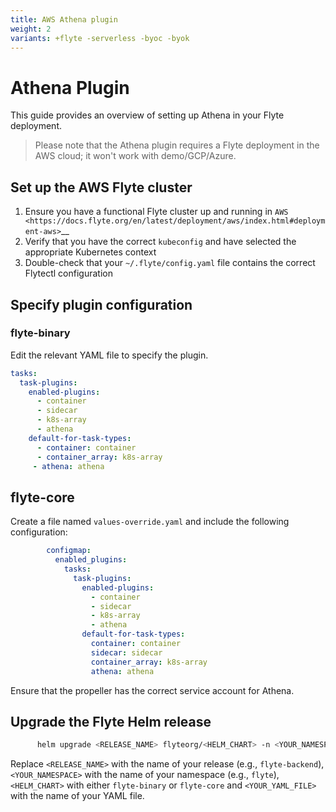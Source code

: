 ```yaml
---
title: AWS Athena plugin
weight: 2 
variants: +flyte -serverless -byoc -byok
---
```


# Athena Plugin

This guide provides an overview of setting up Athena in your Flyte deployment.

> Please note that the Athena plugin requires a Flyte deployment in the AWS cloud; it won't work with demo/GCP/Azure.

## Set up the AWS Flyte cluster


1. Ensure you have a functional Flyte cluster up and running in `AWS <https://docs.flyte.org/en/latest/deployment/aws/index.html#deployment-aws>`__
2. Verify that you have the correct ``kubeconfig`` and have selected the appropriate Kubernetes context
3. Double-check that your ``~/.flyte/config.yaml`` file contains the correct Flytectl configuration

## Specify plugin configuration


### flyte-binary

Edit the relevant YAML file to specify the plugin.

```yaml
tasks:
  task-plugins:
    enabled-plugins:
      - container
      - sidecar
      - k8s-array
      - athena
    default-for-task-types:
      - container: container
      - container_array: k8s-array
     - athena: athena
```

## flyte-core

Create a file named ``values-override.yaml`` and include the following configuration:

```yaml
        configmap:
          enabled_plugins:
            tasks:
              task-plugins:
                enabled-plugins:
                  - container
                  - sidecar
                  - k8s-array
                  - athena
                default-for-task-types:
                  container: container
                  sidecar: sidecar
                  container_array: k8s-array
                  athena: athena
```
Ensure that the propeller has the correct service account for Athena.

## Upgrade the Flyte Helm release


```bash
      helm upgrade <RELEASE_NAME> flyteorg/<HELM_CHART> -n <YOUR_NAMESPACE> --values <YOUR_YAML_FILE>
```
Replace ``<RELEASE_NAME>`` with the name of your release (e.g., ``flyte-backend``), ``<YOUR_NAMESPACE>`` with the name of your namespace (e.g., ``flyte``), `<HELM_CHART>` with either `flyte-binary` or `flyte-core` and ``<YOUR_YAML_FILE>`` with the name of your YAML file.
